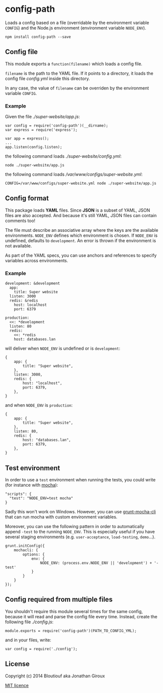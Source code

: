# config-path

Loads a config based on a file (overridable by the environment variable `CONFIG`) and the Node.js environment (environment variable `NODE_ENV`).

	npm install config-path --save

## Config file

This module exports a `function(filename)` which loads a config file.

`filename` is the path to the YAML file. If it points to a directory, it loads the config file _config.yml_ inside this directory.

In any case, the value of `filename` can be overriden by the environment variable `CONFIG`.

### Example

Given the file _./super-website/app.js_:

	var config = require('config-path')(__dirname);
	var express = require('express');
	
	var app = express();
	...
	app.listen(config.listen);

the following command loads _./super-website/config.yml_:

	node ./super-website/app.js

the following command loads _/var/www/configs/super-website.yml_:

	CONFIG=/var/www/configs/super-website.yml node ./super-website/app.js

## Config format

This package loads **YAML** files. Since **JSON** is a subset of YAML, JSON files are also accepted. And because it's still YAML, JSON files can contain comments too!

The file must describe an associative array where the keys are the available environments. `NODE_ENV` defines which environment is chosen. If `NODE_ENV` is undefined, defaults to `development`. An error is thrown if the environment is not available.

As part of the YAML specs, you can use anchors and references to specify variables across environments.

### Example

	development: &development
	  app:
	    title: Super website
	  listen: 3000
	  redis: &redis
	    host: localhost
	    port: 6379
	
	production:
	  <<: *development
	  listen: 80
	  redis:
	    <<: *redis
	    host: databases.lan


will deliver when `NODE_ENV` is undefined or is `development`:

	{
		app: {
			title: "Super website",
		},
		listen: 3000,
		redis: {
			host: "localhost",
			port: 6379,
		},
	}

and when `NODE_ENV` is `production`:

	{
		app: {
			title: "Super website",
		},
		listen: 80,
		redis: {
			host: "databases.lan",
			port: 6379,
		},
	}

## Test environment

In order to use a `test` environment when running the tests, you could write (for instance with [mocha](http://mochajs.org/)):

	"scripts": {
	  "test": "NODE_ENV=test mocha"
	}

Sadly this won't work on Windows. However, you can use [grunt-mocha-cli](https://www.npmjs.com/package/grunt-mocha-cli) that can run mocha with custom environment variables.

Moreover, you can use the following pattern in order to automatically append `-test` to the running `NODE_ENV`. This is especially useful if you have several staging environments (e.g. `user-acceptance`, `load-testing`, `demo`...).

	grunt.initConfig({
		mochacli: {
			options: {
				env: {
					NODE_ENV: (process.env.NODE_ENV || 'development') + '-test'
				}
			}
		}
	});

## Config required from multiple files

You shouldn't require this module several times for the same config, because it will read and parse the config file every time. Instead, create the following file _./config.js_:

	module.exports = require('config-path')(PATH_TO_CONFIG_YML);

and in your files, write:

	var config = require('./config');

## License

Copyright (c) 2014 Bloutiouf aka Jonathan Giroux

[MIT licence](http://opensource.org/licenses/MIT)
